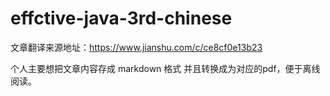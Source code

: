 # effctive-java-3rd-chinese

文章翻译来源地址：https://www.jianshu.com/c/ce8cf0e13b23

个人主要想把文章内容存成 markdown 格式
并且转换成为对应的pdf，便于离线阅读。
